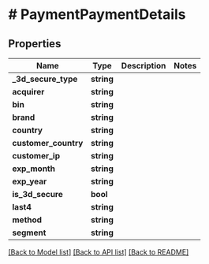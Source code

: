 # # PaymentPaymentDetails

## Properties

Name | Type | Description | Notes
------------ | ------------- | ------------- | -------------
**_3d_secure_type** | **string** |  |
**acquirer** | **string** |  |
**bin** | **string** |  |
**brand** | **string** |  |
**country** | **string** |  |
**customer_country** | **string** |  |
**customer_ip** | **string** |  |
**exp_month** | **string** |  |
**exp_year** | **string** |  |
**is_3d_secure** | **bool** |  |
**last4** | **string** |  |
**method** | **string** |  |
**segment** | **string** |  |

[[Back to Model list]](../../README.md#models) [[Back to API list]](../../README.md#endpoints) [[Back to README]](../../README.md)
